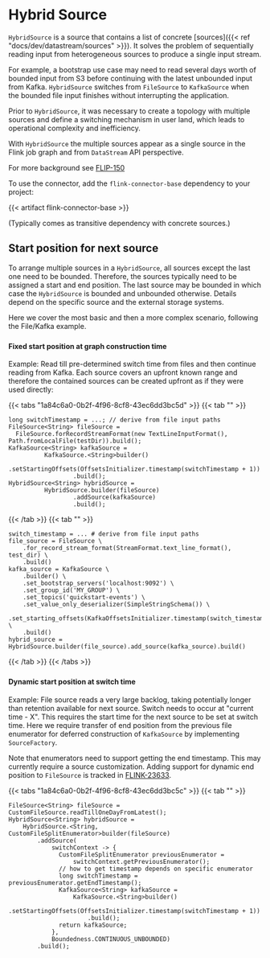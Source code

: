 <!--
Licensed to the Apache Software Foundation (ASF) under one
or more contributor license agreements.  See the NOTICE file
distributed with this work for additional information
regarding copyright ownership.  The ASF licenses this file
to you under the Apache License, Version 2.0 (the
"License"); you may not use this file except in compliance
with the License.  You may obtain a copy of the License at

  http://www.apache.org/licenses/LICENSE-2.0

Unless required by applicable law or agreed to in writing,
software distributed under the License is distributed on an
"AS IS" BASIS, WITHOUT WARRANTIES OR CONDITIONS OF ANY
KIND, either express or implied.  See the License for the
specific language governing permissions and limitations
under the License.
-->

# Hybrid Source

`HybridSource` is a source that contains a list of concrete [sources]({{< ref "docs/dev/datastream/sources" >}}). It
solves the problem of sequentially reading input from heterogeneous sources to produce a single input stream.

For example, a bootstrap use case may need to read several days worth of bounded input from S3 before continuing with
the latest unbounded input from Kafka.
`HybridSource` switches from `FileSource` to `KafkaSource` when the bounded file input finishes without interrupting the
application.

Prior to `HybridSource`, it was necessary to create a topology with multiple sources and define a switching mechanism in
user land, which leads to operational complexity and inefficiency.

With `HybridSource` the multiple sources appear as a single source in the Flink job graph and from `DataStream` API
perspective.

For more background
see [FLIP-150](https://cwiki.apache.org/confluence/display/FLINK/FLIP-150%3A+Introduce+Hybrid+Source)

To use the connector, add the ```flink-connector-base``` dependency to your project:

{{< artifact flink-connector-base >}}

(Typically comes as transitive dependency with concrete sources.)

## Start position for next source

To arrange multiple sources in a `HybridSource`, all sources except the last one need to be bounded. Therefore, the
sources typically need to be assigned a start and end position. The last source may be bounded in which case
the `HybridSource` is bounded and unbounded otherwise. Details depend on the specific source and the external storage
systems.

Here we cover the most basic and then a more complex scenario, following the File/Kafka example.

###

#### Fixed start position at graph construction time

Example: Read till pre-determined switch time from files and then continue reading from Kafka. Each source covers an
upfront known range and therefore the contained sources can be created upfront as if they were used directly:

{{< tabs "1a84c6a0-0b2f-4f96-8cf8-43ec6dd3bc5d" >}} {{< tab "" >}}

```
long switchTimestamp = ...; // derive from file input paths
FileSource<String> fileSource =
  FileSource.forRecordStreamFormat(new TextLineInputFormat(), Path.fromLocalFile(testDir)).build();
KafkaSource<String> kafkaSource =
          KafkaSource.<String>builder()
                  .setStartingOffsets(OffsetsInitializer.timestamp(switchTimestamp + 1))
                  .build();
HybridSource<String> hybridSource =
          HybridSource.builder(fileSource)
                  .addSource(kafkaSource)
                  .build();
```

{{< /tab >}} {{< tab "" >}}

```
switch_timestamp = ... # derive from file input paths
file_source = FileSource \
    .for_record_stream_format(StreamFormat.text_line_format(), test_dir) \
    .build()
kafka_source = KafkaSource \
    .builder() \
    .set_bootstrap_servers('localhost:9092') \
    .set_group_id('MY_GROUP') \
    .set_topics('quickstart-events') \
    .set_value_only_deserializer(SimpleStringSchema()) \
    .set_starting_offsets(KafkaOffsetsInitializer.timestamp(switch_timestamp)) \
    .build()
hybrid_source = HybridSource.builder(file_source).add_source(kafka_source).build()
```

{{< /tab >}} {{< /tabs >}}

###

#### Dynamic start position at switch time

Example: File source reads a very large backlog, taking potentially longer than retention available for next source.
Switch needs to occur at "current time - X". This requires the start time for the next source to be set at switch time.
Here we require transfer of end position from the previous file enumerator for deferred construction of `KafkaSource`
by implementing `SourceFactory`.

Note that enumerators need to support getting the end timestamp. This may currently require a source customization.
Adding support for dynamic end position to `FileSource` is tracked
in [FLINK-23633](https://issues.apache.org/jira/browse/FLINK-23633).

{{< tabs "1a84c6a0-0b2f-4f96-8cf8-43ec6dd3bc5c" >}} {{< tab "" >}}

```
FileSource<String> fileSource = CustomFileSource.readTillOneDayFromLatest();
HybridSource<String> hybridSource =
    HybridSource.<String, CustomFileSplitEnumerator>builder(fileSource)
        .addSource(
            switchContext -> {
              CustomFileSplitEnumerator previousEnumerator =
                  switchContext.getPreviousEnumerator();
              // how to get timestamp depends on specific enumerator
              long switchTimestamp = previousEnumerator.getEndTimestamp();
              KafkaSource<String> kafkaSource =
                  KafkaSource.<String>builder()
                      .setStartingOffsets(OffsetsInitializer.timestamp(switchTimestamp + 1))
                      .build();
              return kafkaSource;
            },
            Boundedness.CONTINUOUS_UNBOUNDED)
        .build();
```
